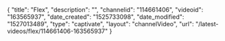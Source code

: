 {
    "title": "Flex",
    "description": "",
    "channelid": "114661406",
    "videoid": "163565937",
    "date_created": "1525733098",
    "date_modified": "1527013489",
    "type": "captivate",
    "layout": "channelVideo",
    "url": "\/latest-videos\/flex\/114661406-163565937"
}